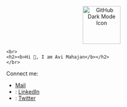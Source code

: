 <!-- ### Hi there 👋

<!--
**ItsKishnA/ItsKishnA** is a ✨ _special_ ✨ repository because its `README.md` (this file) appears on your GitHub profile.

Here are some ideas to get you started:

- 🔭 I’m currently working on ...
- 🌱 I’m currently learning JavaScript
- 👯 I’m looking to collaborate on ...
- 🤔 I’m looking for help with ...
- 💬 Ask me about ...
- 😄 Pronouns: ...
- ⚡ Fun fact: ...
-->

<!-- <li>📫 How to reach me: <a href="kishnayc@gmail.com">Mail me</a></li> -->


<p align="center">
  <!-- <a href="https://dribbble.com/shots/14733298-GitHub-Dark-Mode/attachments/6435066?mode=media"> -->
    <img src="https://dribbble.com/shots/14733298-GitHub-Dark-Mode/attachments/6435066?mode=media" alt="GitHub Dark Mode Icon" width="100" height="100">
  
    <br>
    <h2><b>Hi 👋, I am Avi Mahajan</b></h2>
    </br>
</p>



Connect me:
- <a href="mailto:kishnayc@gmail.com">Mail</a>
- : <a href="https://www.linkedin.com/in/avi-mahajan-62a10a247/">LinkedIn</a>
- : <a href="https://twitter.com/Kishna2401">Twitter</a>
